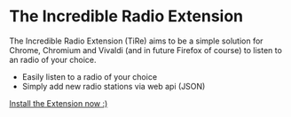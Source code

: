 # The Incredible Radio Extension

The Incredible Radio Extension (TiRe) aims to be a simple solution for Chrome, Chromium and Vivaldi (and in future Firefox of course) to listen to an radio of your choice.

  - Easily listen to a radio of your choice
  - Simply add new radio stations via web api (JSON)
 
[Install the Extension now :)](https://chrome.google.com/webstore/detail/the-incredible-radio-exte/fehmgkienlpgjbkglihcjhclegmbkeej "Google Chrome Webstore")